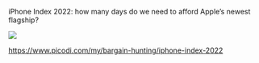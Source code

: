 iPhone Index 2022: how many days do we need to afford Apple’s newest flagship?

<img src="https://cdn.picodi.com/my/files/blog/2022/09/iphone-index-2022-usd.png">

https://www.picodi.com/my/bargain-hunting/iphone-index-2022

